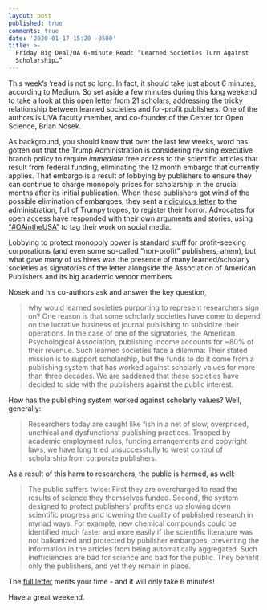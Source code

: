 ```yaml
---
layout: post
published: true
comments: true
date: '2020-01-17 15:20 -0500'
title: >-
  Friday Big Deal/OA 6-minute Read: “Learned Societies Turn Against
  Scholarship…”
---
```



This week’s ‘read is not so long. In fact, it should take just about 6 minutes, according to Medium. So set aside a few minutes during this long weekend to take a look at [this open letter](https://medium.com/@brembs/learned-societies-lean-to-the-green-f904336f51ad) from 21 scholars, addressing the tricky relationship between learned societies and for-profit publishers. One of the authors is UVA faculty member, and co-founder of the Center for Open Science, Brian Nosek.

As background, you should know that over the last few weeks, word has gotten out that the Trump Administration is considering revising executive branch policy to require *immediate* free access to the scientific articles that result from federal funding, eliminating the 12 month embargo that currently applies. That embargo is a result of lobbying by publishers to ensure they can continue to charge monopoly prices for scholarship in the crucial months after its initial publication. When these publishers got wind of the possible elimination of embargoes, they sent a [ridiculous letter](https://presspage-production-content.s3.amazonaws.com/uploads/1508/coalitionletteropposinglowerembargoes12.18.2019-533032.pdf) to the administration, full of Trumpy tropes, to register their horror. Advocates for open access have responded with their own arguments and stories, using [“#OAintheUSA”](https://twitter.com/hashtag/OAintheUSA?src=hashtag_click) to tag their work on social media.

Lobbying to protect monopoly power is standard stuff for profit-seeking corporations (and even some so-called “non-profit” publishers, ahem), but what gave many of us hives was the presence of many learned/scholarly societies as signatories of the letter alongside the Association of American Publishers and its big academic vendor members. 

Nosek and his co-authors ask and answer the key question, 

> why would learned societies purporting to represent researchers sign on? One reason is that some scholarly societies have come to depend on the lucrative business of journal publishing to subsidize their operations. In the case of one of the signatories, the American Psychological Association, publishing income accounts for ~80% of their revenue. Such learned societies face a dilemma: Their stated mission is to support scholarship, but the funds to do it come from a publishing system that has worked against scholarly values for more than three decades. We are saddened that these societies have decided to side with the publishers against the public interest.

How has the publishing system worked against scholarly values? Well, generally:

> Researchers today are caught like fish in a net of slow, overpriced, unethical and dysfunctional publishing practices. Trapped by academic employment rules, funding arrangements and copyright laws, we have long tried unsuccessfully to wrest control of scholarship from corporate publishers. 

As a result of this harm to researchers, the public is harmed, as well:

> The public suffers twice: First they are overcharged to read the results of science they themselves funded. Second, the system designed to protect publishers’ profits ends up slowing down scientific progress and lowering the quality of published research in myriad ways. For example, new chemical compounds could be identified much faster and more easily if the scientific literature was not balkanized and protected by publisher embargoes, preventing the information in the articles from being automatically aggregated. Such inefficiencies are bad for science and bad for the public. They benefit only the publishers, and yet they remain in place.

The [full letter](https://medium.com/@brembs/learned-societies-lean-to-the-green-f904336f51ad) merits your time - and it will only take 6 minutes! 

Have a great weekend.
